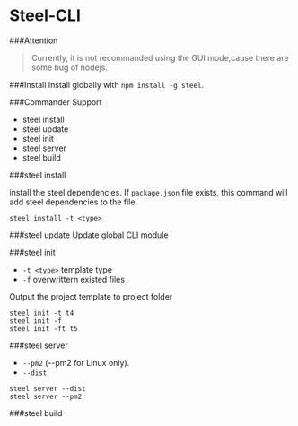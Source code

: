 # Steel-CLI
> 
###Attention
>Currently, it is not recommanded using the GUI mode,cause there are some bug of nodejs.

###Install
Install globally with `npm install -g steel`.

###Commander Support

* steel install
* steel update
* steel init
* steel server
* steel build

###steel install

install the steel dependencies.
If `package.json` file exists, this command will add steel dependencies to the file.
```javasctipt
steel install -t <type>
```

###steel update
Update global CLI module

###steel init
* `-t <type>`  template type  
* `-f` overwrittern existed files

Output the project template to project folder
```javasctipt
steel init -t t4
steel init -f
steel init -ft t5
```
###steel server
* `--pm2` (--pm2 for Linux only).
* `--dist`

```javasctipt
steel server --dist
steel server --pm2
```
   
###steel build

